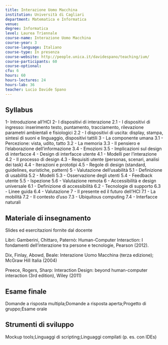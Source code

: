 ```yaml
---
title: Interazione Uomo Macchina
institution: Università di Cagliari
department: Matematica e Informatica
venue: 
degree: Informatica
level: Laurea Triennale
course-name: Interazione Uomo Macchina
course-year: 3
course-language: Italiano
course-type: In presenza
course-website: http://people.unica.it/davidespano/teaching/ium/
course-participants: 60
course-optional: 
cfu: 6
hours: 60
hours-lectures: 24
hours-lab: 36
teacher: Lucio Davide Spano
---
```



 ## Syllabus 
1- Introduzione all’HCI
2- I dispositivi di interazione
    2.1 - I dispositivi di ingresso: inserimento testo, puntamento, tracciamento, rilevazione parametri ambientali e fisiologici
    2.2 - I dispositivi di uscita: display, stampa, sintesi di suoni e linguaggio, dispositivi tattili
3 - La componente umana
      3.1 - Percezione: vista, udito, tatto
      3.2 - La memoria
      3.3 - Il pensiero e l’elaborazione dell’informazione
      3.4 - Emozioni
      3.5 - Implicazioni sul design di interfacce
4 - Design di interfacce utente
     4.1 - Modelli per l’interazione
     4.2 - Il processo di design
     4.3 - Requisiti utente (personas, scenari, analisi dei task)
     4.4 - Iterazioni e prototipi
     4.5 - Regole di design (standard, guidelines, euristiche, pattern)
5 - Valutazione dell’usabilità
     5.1 - Definizione di usabilità
     5.2 - Modelli
     5.3 - Osservazione degli utenti
     5.4 - Feedback utente
     5.5 - Ispezione
     5.6 - Valutazione remota
6 - Accessibilità e design universale
    6.1 - Definizione di accessibilità
    6.2 - Tecnologie di supporto
    6.3 - Linee guida
    6.4 - Valutazione
7 - Il presente ed il futuro dell’HCI
     7.1 - La mobilità
     7.2 - Il contesto d’uso
     7.3 - Ubiquitous computing
     7.4 - Interfacce naturali


 ## Materiale di insegnamento 
Slides ed esercitazioni fornite dal docente

Libri:
Gamberini, Chittaro, Paternò: Human-Computer Interaction: I fondamenti dell’interazione tra persone e tecnologie, Pearson (2012).

Dix, Finlay, Abowd, Beale: Interazione Uomo Macchina (terza edizione); McGraw Hill Italia (2004)

Preece, Rogers, Sharp: Interaction Design: beyond human-computer interaction (3rd edition), Wiley (2011)

 ## Esame finale 
Domande a risposta multipla;Domande a risposta aperta;Progetto di gruppo;Esame orale

 ## Strumenti di sviluppo 
Mockup tools;Linguaggi di scripting;Linguaggi compilati (p. es. con IDEs)

